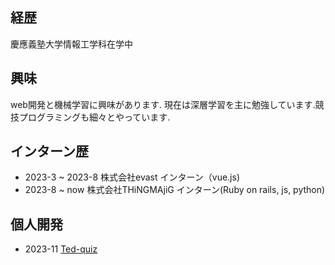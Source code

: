 
<!--
**SHUonkei/SHUonkei** is a ✨ _special_ ✨ repository because its `README.md` (this file) appears on your GitHub profile.

Here are some ideas to get you started:
-->
## 経歴
慶應義塾大学情報工学科在学中

## 興味
web開発と機械学習に興味があります. 現在は深層学習を主に勉強しています.競技プログラミングも細々とやっています.

## インターン歴
- 2023-3 ~ 2023-8  株式会社evast インターン（vue.js)
- 2023-8 ~ now     株式会社THiNGMAjiG インターン(Ruby on rails, js, python)


## 個人開発
- 2023-11 [Ted-quiz](https://speakerdeck.com/exzrgs/ted-quiz "紹介スライドレポジトリはピン止めしてあります.") 
